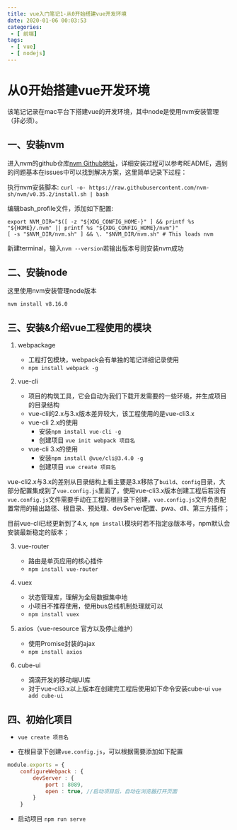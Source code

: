 ```yaml
---
title: vue入门笔记1-从0开始搭建vue开发环境
date: 2020-01-06 00:03:53
categories:
 - [ 前端]
tags: 
 - [ vue]
 - [ nodejs]
---
```

# 从0开始搭建vue开发环境

该笔记记录在mac平台下搭建vue的开发环境，其中node是使用nvm安装管理（非必须）。

<!-- more -->

## 一、安装nvm
进入nvm的github仓库[nvm Github地址](https://github.com/nvm-sh/nvm)，详细安装过程可以参考README，遇到的问题基本在issues中可以找到解决方案，这里简单记录下过程：



执行nvm安装脚本: 
`curl -o- https://raw.githubusercontent.com/nvm-sh/nvm/v0.35.2/install.sh | bash`

编辑bash_profile文件，添加如下配置:
```
export NVM_DIR="$([ -z "${XDG_CONFIG_HOME-}" ] && printf %s "${HOME}/.nvm" || printf %s "${XDG_CONFIG_HOME}/nvm")"
[ -s "$NVM_DIR/nvm.sh" ] && \. "$NVM_DIR/nvm.sh" # This loads nvm
```

新建terminal，输入`nvm --version`若输出版本号则安装nvm成功

## 二、安装node
这里使用nvm安装管理node版本

`nvm install v8.16.0`


## 三、安装&介绍vue工程使用的模块
1. webpackage
    - 工程打包模块，webpack会有单独的笔记详细记录使用
    - `npm install webpack -g`

2. vue-cli
    - 项目的构筑工具，它会自动为我们下载开发需要的一些环境，并生成项目的目录结构
    - vue-cli的2.x与3.x版本差异较大，该工程使用的是vue-cli3.x
    - vue-cli 2.x的使用
        - 安装`npm install vue-cli -g`
        - 创建项目 `vue init webpack 项目名`
    - vue-cli 3.x的使用
        - 安装`npm install @vue/cli@3.4.0 -g`
        - 创建项目 `vue create 项目名`

vue-cli2.x与3.x的差别从目录结构上看主要是3.x移除了`build`、`config`目录，大部分配置集成到了`vue.config.js`里面了，使用vue-cli3.x版本创建工程后若没有`vue.config.js`文件需要手动在工程的根目录下创建，`vue.config.js`文件负责配置常用的输出路径、根目录、预处理、devServer配置、pwa、dll、第三方插件；

目前vue-cli已经更新到了4.x, `npm install`模块时若不指定@版本号，npm默认会安装最新稳定的版本；

3. vue-router
    - 路由是单页应用的核心插件
    - `npm install vue-router`

4. vuex
    - 状态管理库，理解为全局数据集中地
    - 小项目不推荐使用，使用bus总线机制处理就可以
    - `npm install vuex`


5. axios（vue-resource 官方以及停止维护）
    - 使用Promise封装的ajax
    - `npm install axios`


6. cube-ui
    - 滴滴开发的移动端UI库
    - 对于vue-cli3.x以上版本在创建完工程后使用如下命令安装cube-ui
        `vue add cube-ui`

## 四、初始化项目
-  `vue create 项目名`

-  在根目录下创建`vue.config.js`，可以根据需要添加如下配置
```js
module.exports = {
    configureWebpack : {
        devServer : {
            port : 8089, 
            open : true, //启动项目后，自动在浏览器打开页面
        }
    }
```

- 启动项目
    `npm run serve`



